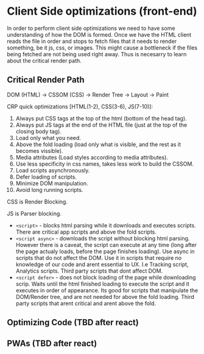 # Client Side optimizations (front-end)
In order to perform client side optimizations we need to have some understanding of how the DOM is formed. Once we have the HTML client reads the file in order and stops to fetch files that it needs to render something, be it js, css, or images. This might cause a bottleneck if the files being fetched are not being used right away. Thus is necesarry to learn about the critical render path.

## Critical Render Path
DOM (HTML) -> CSSOM (CSS) -> Render Tree -> Layout -> Paint

CRP quick optimizations [HTML(1-2), CSS(3-6), JS(7-10)]:
1. Always put CSS tags at the top of the html (bottom of the head tag).
2. Always put JS tags at the end of the HTML file (just at the top of the closing body tag).
3. Load only what you need.
4. Above the fold loading (load only what is visible, and the rest as it becomes vissible).
5. Media attributes (Load styles according to media attributes).
6. Use less specificity in css names, takes less work to build the CSSOM.
7. Load scripts asynchronously.
8. Defer loading of scripts.
9. Minimize DOM manipulation.
10. Avoid long running scripts.

CSS is Render Blocking. 

JS is Parser blocking.
- `<script>` - blocks html parsing while it downloads and executes scripts. There are critical app scripts and above the fold scripts.
- `<script async>` - downloads the script without blocking html parsing. However there is a caveat, the script can execute at any time (long after the page actualy loads, before the page finishes loading). Use async in scripts that do not affect the DOM. Use it in scripts that require no knowledge of our code and arent essential to UX. I.e Tracking script, Analytics scripts. Third party scripts that dont affect DOM.
- `<script defer>` - does not block loading of the page while downloading scrip. Waits until the html finished loading to execute the script and it executes in order of appearance. Its good for scripts that manipulate the DOM/Render tree, and are not needed for above the fold loading. Third party scripts that arent critical and arent above the fold.



## Optimizing Code (TBD after react)


## PWAs (TBD after react)